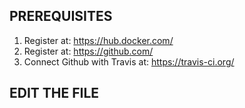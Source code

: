 ## PREREQUISITES
1) Register at: https://hub.docker.com/
2) Register at: https://github.com/
3) Connect Github with Travis at: https://travis-ci.org/

## EDIT THE FILE

